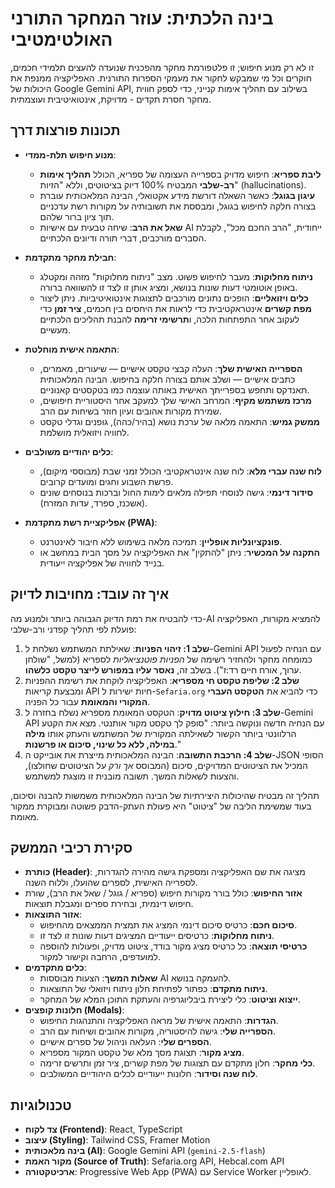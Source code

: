 
# בינה הלכתית: עוזר המחקר התורני האולטימטיבי

זו לא רק מנוע חיפוש; זו פלטפורמת מחקר מהפכנית שנועדה להעצים תלמידי חכמים, חוקרים וכל מי שמבקש לחקור את מעמקי הספרות התורנית. האפליקציה ממנפת את היכולות של Google Gemini API, בשילוב עם תהליך אימות קנייני, כדי לספק חווית מחקר חסרת תקדים - מדויקת, אינטואיטיבית ועוצמתית.

## תכונות פורצות דרך

*   **מנוע חיפוש תלת-ממדי**:
    *   **ליבת ספריא**: חיפוש מדויק בספרייה העצומה של ספריא, הכולל **תהליך אימות רב-שלבי** המבטיח 100% דיוק בציטוטים, וללא "הזיות" (hallucinations).
    *   **עיגון בגוגל**: כאשר השאלה דורשת מידע אקטואלי, הבינה המלאכותית עוברת בצורה חלקה לחיפוש בגוגל, ומבססת את תשובותיה על מקורות רשת עדכניים תוך ציון ברור שלהם.
    *   **שאל את הרב**: שיחה טבעית עם אישיות AI ייחודית, "הרב החכם מכל", לקבלת הסברים מורכבים, דברי תורה ודיונים הלכתיים.

*   **חבילת מחקר מתקדמת**:
    *   **ניתוח מחלוקות**: מעבר לחיפוש פשוט. מצב "ניתוח מחלוקות" מזהה ומקטלג באופן אוטומטי דעות שונות בנושא, ומציג אותן זו לצד זו להשוואה ברורה.
    *   **כלים ויזואליים**: הופכים נתונים מורכבים לתצוגות אינטואיטיביות. ניתן ליצור **מפת קשרים** אינטראקטיבית כדי לראות את היחסים בין חכמים, **ציר זמן** כדי לעקוב אחר התפתחות הלכה, ו**תרשימי זרימה** להבנת תהליכים הלכתיים מעשיים.

*   **התאמה אישית מוחלטת**:
    *   **הספרייה האישית שלך**: העלה קבצי טקסט אישיים — שיעורים, מאמרים, כתבים אישיים — ושלב אותם בצורה חלקה בחיפוש. הבינה המלאכותית תאנדקס ותחפש בספרייתך האישית באותה עוצמה כמו בטקסטים קאנוניים.
    *   **מרכז משתמש מקיף**: המרחב האישי שלך למעקב אחר היסטוריית חיפושים, שמירת מקורות אהובים ועיון חוזר בשיחות עם הרב.
    *   **ממשק גמיש**: התאמה מלאה של ערכת נושא (בהיר/כהה), גופנים וגדלי טקסט לחוויה ויזואלית מושלמת.

*   **כלים יהודיים משולבים**:
    *   **לוח שנה עברי מלא**: לוח שנה אינטראקטיבי הכולל זמני שבת (מבוססי מיקום), פרשת השבוע וחגים ומועדים קרובים.
    *   **סידור דינמי**: גישה לנוסחי תפילה מלאים לימות החול וברכות בנוסחים שונים (אשכנז, ספרד, עדות המזרח).

*   **אפליקציית רשת מתקדמת (PWA)**:
    *   **פונקציונליות אופליין**: תמיכה מלאה בשימוש ללא חיבור לאינטרנט.
    *   **התקנה על המכשיר**: ניתן "להתקין" את האפליקציה על מסך הבית במחשב או בנייד לחוויה של אפליקציה ייעודית.

## איך זה עובד: מחויבות לדיוק

כדי להבטיח את רמת הדיוק הגבוהה ביותר ולמנוע מה-AI להמציא מקורות, האפליקציה פועלת לפי תהליך קפדני ורב-שלבי:

1.  **שלב 1: זיהוי הפניות**: שאילתת המשתמש נשלחת ל-Gemini API עם הנחיה לפעול כמומחה מחקר ולהחזיר רשימה של *הפניות פוטנציאליות* לספריא (למשל, "שולחן ערוך, אורח חיים רד:ז"). בשלב זה, **נאסר עליו במפורש לייצר טקסט כלשהו**.
2.  **שלב 2: שליפת טקסט חי מספריא**: האפליקציה לוקחת את רשימת ההפניות ומבצעת קריאות API חיות ישירות ל-`Sefaria.org` כדי להביא את **הטקסט העברי המקורי והמאומת** עבור כל הפניה.
3.  **שלב 3: חילוץ ציטוט מדויק**: הטקסט המאומת מספריא נשלח בחזרה ל-Gemini API עם הנחיה חדשה ונוקשה ביותר: "סופק לך טקסט מקור אותנטי. מצא את הקטע הרלוונטי ביותר הקשור לשאילתה המקורית של המשתמש והעתק אותו **מילה במילה, ללא כל שינוי, סיכום או פרשנות**."
4.  **שלב 4: הרכבת התשובה**: הבינה המלאכותית מייצרת את אובייקט ה-JSON הסופי המכיל את הציטוטים המדויקים, סיכום (המבוסס *אך ורק* על הציטוטים שחולצו), והצעות לשאלות המשך. תשובה מובנית זו מוצגת למשתמש.

תהליך זה מבטיח שהיכולות היצירתיות של הבינה המלאכותית משמשות להבנה וסיכום, בעוד שמשימת הליבה של "ציטוט" היא פעולת העתק-הדבק פשוטה ומבוקרת ממקור מאומת.

## סקירת רכיבי הממשק

*   **כותרת (Header)**: מציגה את שם האפליקציה ומספקת גישה מהירה להגדרות, לספרייה האישית, לספרים שהועלו, וללוח השנה.
*   **אזור החיפוש**: כולל בורר מקורות חיפוש (ספריא / גוגל / שאל את הרב), שורת חיפוש דינמית, ובחירת ספרים ומגבלת תוצאות.
*   **אזור התוצאות**:
    *   **סיכום חכם**: כרטיס סיכום דינמי המציג את תמצית הממצאים מהחיפוש.
    *   **ניתוח מחלוקות**: כרטיסים ייעודיים המציגים דעות שונות זו לצד זו.
    *   **כרטיסי תוצאה**: כל כרטיס מציג מקור בודד, ציטוט מדויק, ופעולות להוספה למועדפים, הרחבה וקישור למקור.
*   **כלים מתקדמים**:
    *   **שאלות המשך**: הצעות מבוססות AI להעמקה בנושא.
    *   **ניתוח מתקדם**: כפתור לפתיחת חלון ניתוח ויזואלי של התוצאות.
    *   **ייצוא וציטוט**: כלי ליצירת ביבליוגרפיה והעתקת התוכן המלא של המחקר.
*   **חלונות קופצים (Modals)**:
    *   **הגדרות**: התאמה אישית של מראה האפליקציה והתנהגות החיפוש.
    *   **הספרייה שלי**: גישה להיסטוריה, מקורות אהובים ושיחות עם הרב.
    *   **הספרים שלי**: העלאה וניהול של ספרים אישיים.
    *   **מציג מקור**: תצוגת מסך מלא של טקסט המקור מספריא.
    *   **כלי מחקר**: חלון מתקדם עם תצוגות של מפת קשרים, ציר זמן ותרשים זרימה.
    *   **לוח שנה וסידור**: חלונות ייעודיים לכלים היהודיים המשולבים.

## טכנולוגיות

*   **צד לקוח (Frontend)**: React, TypeScript
*   **עיצוב (Styling)**: Tailwind CSS, Framer Motion
*   **בינה מלאכותית (AI)**: Google Gemini API (`gemini-2.5-flash`)
*   **מקור האמת (Source of Truth)**: Sefaria.org API, Hebcal.com API
*   **ארכיטקטורה**: Progressive Web App (PWA) עם Service Worker לאופליין.
